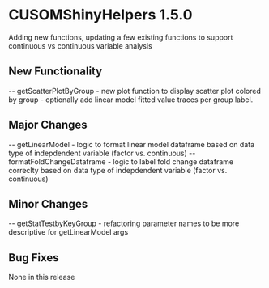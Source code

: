 # CUSOMShinyHelpers 1.5.0
 Adding new functions, updating a few existing functions to support continuous vs continuous variable analysis 
 
## New Functionality 
-- getScatterPlotByGroup - new plot function to display scatter plot colored by group - optionally add linear model fitted value traces per group label. 
 
## Major Changes 
-- getLinearModel - logic to format linear model dataframe based on data type of indepdendent variable (factor vs. continuous)
-- formatFoldChangeDataframe - logic to label fold change dataframe correclty based on data type of indepdendent variable (factor vs. continuous)
 
## Minor Changes
-- getStatTestbyKeyGroup - refactoring parameter names to be more descriptive for getLinearModel args 

  
## Bug Fixes 
None in this release
